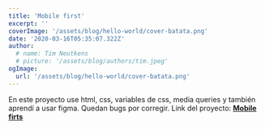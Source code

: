 ```yaml
---
title: 'Mobile first'
excerpt: ''
coverImage: '/assets/blog/hello-world/cover-batata.png'
date: '2020-03-16T05:35:07.322Z'
author:
  # name: Tim Neutkens
  # picture: '/assets/blog/authors/tim.jpeg'
ogImage:
  url: '/assets/blog/hello-world/cover-batata.png'
---
```

En este proyecto use html, css, variables de css, media queries y también aprendí a usar figma. Quedan bugs por corregir. Link del proyecto: **[Mobile firts](https://erickaldiaz.github.io/mobile-firts/)**